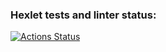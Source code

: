 ### Hexlet tests and linter status:
[![Actions Status](https://github.com/Joytforname/frontend-bootcamp-project-12/workflows/hexlet-check/badge.svg)](https://github.com/Joytforname/frontend-bootcamp-project-12/actions)
